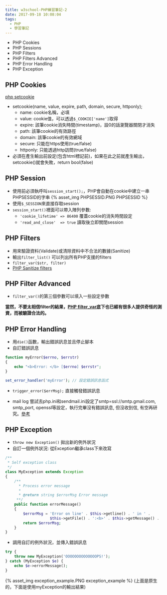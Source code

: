 ```yaml
---
title: w3school-PHP練習筆記-2
date: 2017-09-18 10:08:04
tags:
  - PHP
  - 學習筆記
---
```

* PHP Cookies
* PHP Sessions
* PHP Filters
* PHP Filters Advanced
* PHP Error Handling
* PHP Exception

## PHP Cookies

[php setcookie](http://php.net/manual/zh/function.setcookie.php)

* setcookie(name, value, expire, path, domain, secure, httponly);
    + name: cookie名稱，必填
    + value: cookie值，可以透過`$_COOKIE['name']`取得
    + expire: 該筆cookie消失時間(timestamp)，設0的話瀏覽器關閉才消失
    + path: 該筆cookie的有效路徑
    + domain: 該筆cookie的有效網域
    + secure: 只能在https使用(true/false)
    + httponly: 只能透過http訪問(true/false)
* 必須在產生輸出前設定(包含html標記前)，如果在此之前就產生輸出，setcookie()就會失敗，return bool(false)

## PHP Session

* 使用前必須執呼叫`session_start();`，PHP會自動在cookie中建立一串PHPSESSID的字串
  {% asset_img PHPSESSID.PNG PHPSESSID %}
* 使用`$_SESSION`來直接存取session
* `session_start()`裡面可以帶入陣列參數:
    + `'cookie_lifetime' => 86400` 覆蓋cookie的消失時間設定
    + `'read_and_close'  => true` 讀取後立即關閉session

## PHP Filters

* 用來驗證資料(Validate)或清除資料中不合法的數據(Sanitize)
* 輸出`filter_list()` 可以列出所有PHP支援的filters
* `filter_var($str, filter)`
* [PHP Sanitize filters](http://php.net/manual/en/filter.filters.sanitize.php)

## PHP Filter Advanced

* `filter_var()`的第三個參數可以填入一些設定參數

**當然，不要太相信filter的結果，[PHP filter_var](http://php.net/manual/en/function.filter-var.php)底下也已經有很多人提供奇怪的測資，而被驗證合法的。**

## PHP Error Handling

* 用`die()`函數，輸出錯誤訊息並且停止腳本
* 自訂錯誤訊息

```PHP
function myError($errno, $errstr)
{
    echo "<b>Error: </b> [$errno] $errstr";
}

set_error_handler('myError'); // 設定錯誤訊息函式
```

* `trigger_error($errMsg);` 直接觸發錯誤訊息

* mail log 嘗試去php.ini和sendmail.ini設定了smtp=ssl://smtp.gmail.com, smtp_port, openssl等設定，執行完畢沒有錯誤訊息, 但沒收到信, 有空再研究。[參考](https://stackoverflow.com/questions/21836282/php-function-mail-isnt-working)

## PHP Exception

* `throw new Exception()` 拋出新的例外狀況
* 自訂一個例外狀況: 從Exception繼承class下來改寫

```PHP
/**
 * Self exception class
 */
class MyException extends Exception
{
    /**
      * Process error message
      *
      * @return string $errorMsg Error message
     **/
    public function errorMessage()
    {
        $errorMsg = 'Error on line' . $this->getline() . ' in ' . 
                    $this->getFile() . ':<b>' . $this->getMessage() . '</b>';
        return $errorMsg;
    }
}
```

* 調用自訂的例外狀況，並傳入錯誤訊息

```PHP
try {
    throw new MyException('OOOOOOOOOOOOOOPS!');
} catch (MyException $e) {
    echo $e->errorMessage();
}
```

{% asset_img exception_example.PNG exception_example %}
(上面是原生的，下面是使用myException的輸出結果)
